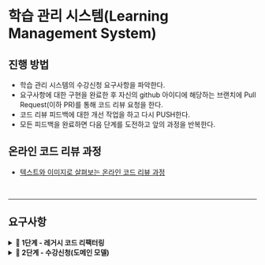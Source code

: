 # 학습 관리 시스템(Learning Management System)
## 진행 방법
* 학습 관리 시스템의 수강신청 요구사항을 파악한다.
* 요구사항에 대한 구현을 완료한 후 자신의 github 아이디에 해당하는 브랜치에 Pull Request(이하 PR)를 통해 코드 리뷰 요청을 한다.
* 코드 리뷰 피드백에 대한 개선 작업을 하고 다시 PUSH한다.
* 모든 피드백을 완료하면 다음 단계를 도전하고 앞의 과정을 반복한다.

## 온라인 코드 리뷰 과정
* [텍스트와 이미지로 살펴보는 온라인 코드 리뷰 과정](https://github.com/next-step/nextstep-docs/tree/master/codereview)

</br>

---

## 요구사항

<details>
<summary><b>🚀 1단계 - 레거시 코드 리팩터링</b></summary>

**리팩터링 요구사항**
> - [X] QnaService의 deleteQuestion() 메서드에 단위 테스트 가능한 코드(핵심 비지니스 로직)를 도메인 모델 객체에 구현한다.
> - [X] QnaService의 비지니스 로직을 도메인 모델로 이동하는 리팩터링을 진행할 때 TDD로 구현한다.
>> - [X] 질문(Question)은 Question Domain 에서 삭제 가능 검증 후, 삭제한다.
>> - [X] 질문에 달린 답변들(Answers)는 Answers 일급 컬렉션에서 삭제 가능 검증 후, 삭제한다.
</details>

<details>
<summary><b>🚀 2단계 - 수강신청(도메인 모델)</b></summary>

**리팩터링 요구사항**
> - CoverImage
>> - [X] 이미지 크기는 1MB 이하여야 한다.
>> - [X] 이미지 타입은 gif, jpg(jpeg 포함),, png, svg만 허용한다.
>> - [X] 이미지의 width는 300픽셀, height는 200픽셀 이상이어야 하며, width와 height의 비율은 3:2여야 한다.
> - Session
>> - [X] 강의는 무료 강의와 유료 강의로 나뉜다.
>> - [X] 강의는 강의 커버 이미지 정보를 가진다.
>> - [X] 무료 강의는 최대 수강 인원 제한이 없다.
>> - [X] 강의 상태는 준비중, 모집중, 종료 3가지 상태를 가진다.
>> - Period
>>> - [X] 강의는 시작일과 종료일을 가진다.
> - Enrollment
>> - [X] 유료 강의의 경우 결제는 이미 완료한 것으로 가정하고 이후 과정을 구현한다.
>> - [X] 강의 수강신청은 강의 상태가 모집중일 때만 가능하다.
>> - [X] 유료 강의는 수강생이 결제한 금액과 수강료가 일치할 때 수강 신청이 가능하다.
>> - [X] 유료 강의는 강의 최대 수강 인원을 초과했을 경우 더이상 수강신청 할 수 없다.
> - SessionUser
>> - [ ] 수강신청 완료 시 Session, NsUser 정보를 등록한다.
> - Course
>> - [ ] 과정(Course)은 기수 단위로 운영하며, 여러 개의 강의(Session)를 가질 수 있다.
> - Payment
>> - [ ] 결제를 완료한 결제 정보는 payments 모듈을 통해 관리되며, 결제 정보는 Payment 객체에 담겨 반한된다.
</details>
